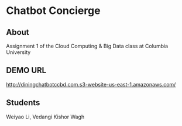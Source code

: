 # Chatbot Concierge #

## About ##

Assignment 1 of the Cloud Computing & Big Data
class at Columbia University

## DEMO URL ##
http://diningchatbotccbd.com.s3-website-us-east-1.amazonaws.com/

## Students ##
Weiyao Li, Vedangi Kishor Wagh


